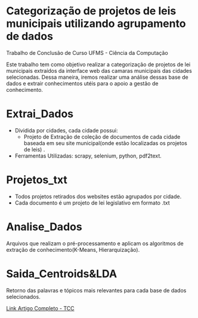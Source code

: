 # Categorização de projetos de leis municipais utilizando agrupamento de dados

Trabalho de Conclusão de Curso UFMS - Ciência da Computação 

Este trabalho tem como objetivo realizar a categorização de projetos de lei municipais extraídos da interface web das camaras municipais das cidades selecionadas. Dessa maneira, iremos realizar uma análise dessas base de dados e extrair conhecimentos utéis para o apoio a gestão de conhecimento.

# Extrai_Dados
* Dividida por cidades, cada cidade possui:
  * Projeto de Extração de coleção de documentos de cada cidade baseada em seu site municipal(onde estão localizadas os projetos de leis) .
* Ferramentas Utilizadas: scrapy, selenium, python, pdf2text.

# Projetos_txt
* Todos projetos retirados dos websites estão agrupados por cidade.
* Cada documento é um projeto de lei legislativo em formato .txt

# Analise_Dados
Arquivos que realizam o pré-processamento e aplicam os algoritmos de extração de conhecimento(K-Means, Hierarquização).

# Saida_Centroids&LDA
Retorno das palavras e tópicos mais relevantes para cada base de dados selecionados.

[Link Artigo Completo - TCC ](https://drive.google.com/file/d/1WPOQ35GuQeacTvth0_t9ogh3xzspK4XG/view?usp=sharing)



